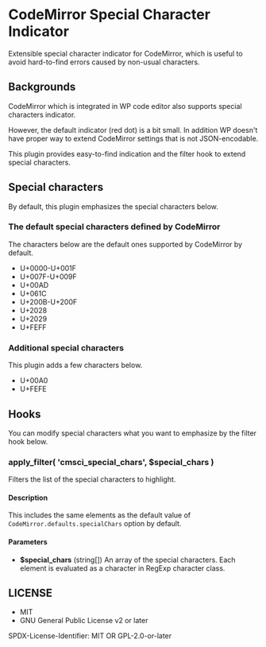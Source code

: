 # CodeMirror Special Character Indicator

Extensible special character indicator for CodeMirror, which is useful to avoid hard-to-find errors caused by non-usual characters.

## Backgrounds

CodeMirror which is integrated in WP code editor also supports special characters indicator.

However, the default indicator (red dot) is a bit small. In addition WP doesn't have proper way to extend CodeMirror settings that is not JSON-encodable.

This plugin provides easy-to-find indication and the filter hook to extend special characters.

## Special characters

By default, this plugin emphasizes the special characters below.

### The default special characters defined by CodeMirror

The characters below are the default ones supported by CodeMirror by default.

* U+0000-U+001F
* U+007F-U+009F
* U+00AD
* U+061C
* U+200B-U+200F
* U+2028
* U+2029
* U+FEFF

### Additional special characters

This plugin adds a few characters below.

* U+00A0
* U+FEFE

## Hooks

You can modify special characters what you want to emphasize by the filter hook below.

### apply_filter( 'cmsci_special_chars', $special_chars )

Filters the list of the special characters to highlight.

#### Description

This includes the same elements as the default value of `CodeMirror.defaults.specialChars` option by default.

#### Parameters

* **$special_chars** (string[]) An array of the special characters. Each element is evaluated as a character in RegExp character class.

## LICENSE

* MIT
* GNU General Public License v2 or later

SPDX-License-Identifier: MIT OR GPL-2.0-or-later
